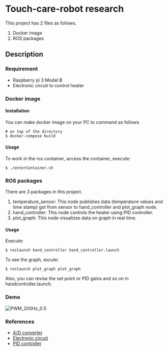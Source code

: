 # Touch-care-robot research

This project has 2 files as follows.
1. Docker image
2. ROS packages

## Description
### Requirement
- Raspberry pi 3 Model B
- Electronic circuit to control heater

### Docker image
#### Installation
You can make docker image on your PC to command as follows
```
# on top of the directory
$ docker-compose build
```
#### Usage
To work in the ros container, access the container, execute:
```
$ ./enterContainer.sh
```

### ROS packages
There are 3 packages in this project.
1. temperature_sensor: This node publishes data (temperature values and time stamp) got from sensor to hand_controller and plot_graph node.
2. hand_controller: This node controls the heater using PID controller.
3. plot_graph: This node visualizes data on graph in real time.

#### Usage
Execute:
```
$ roslaunch hand_controller hand_controller.launch
```
To see the graph, excute:
```
$ roslaunch plot_graph plot_graph
```
Also, you can revise the set point or PID gains and so on in handcontroller.launch.
### Demo
![PWM_200Hz_0.5](https://akita.naist.jp/yuki-ki/research-for-touch-care/tree/imeges/images/200Hz-0.5.png)

### References
- [A/D converter](https://learn.adafruit.com/raspberry-pi-analog-to-digital-converters/mcp3008)
- [Electronic circuit](http://workpiles.com/2017/11/raspberrypi-iot-hydroponics/)
- [PID controller](https://github.com/hackhitchin/piwars3/blob/master/PID.py)